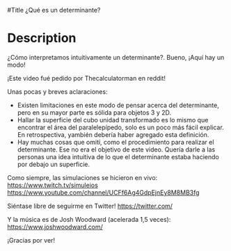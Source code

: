 #Title
¿Qué es un determinante?

# Description
¿Cómo interpretamos intuitivamente un determinante?.
Bueno, ¡Aquí hay un modo!

¡Este video fué pedido por Thecalculatorman en reddit!

Unas pocas y breves aclaraciones:
* Existen limitaciones en este modo de pensar acerca del determinante, pero en su mayor parte es sólida para objetos 3 y 2D.
* Hallar la superficie del cubo unidad transformado es lo mismo que encontrar el área del paralelepípedo, solo es un poco más fácil explicar. En retrospectiva, yambién debería haber agregado esta definición.
* Hay muchas cosas que omití, como el procedimiento para realizar el determinante. Ese no era el objetivo de este video. Quería darle a las personas una idea intuitiva de lo que el determinante estaba haciendo por debajo un superficie.

Como siempre, las simulaciones se hicieron en vivo:
https://www.twitch.tv/simuleios
https://www.youtube.com/channel/UCFf6Ag4GdpEjnEy8M8MB3fg

Siéntase libre de seguirme en Twitter!
https://twitter.com/

Y la música es de Josh Woodward (acelerada 1,5 veces):
https://www.joshwoodward.com/

¡Gracias por ver!